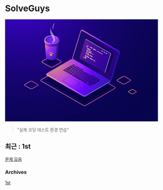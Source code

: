 # SolveGuys

![image](../Readme_Images/solveguys2.jpg)

> "실제 코딩 테스트 환경 연습"

## 최근 : 1st

[문제 모음](./1st/)

### Archives

[1st](./1st/)
